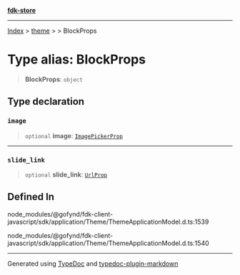 [**fdk-store**](../../../README.md)
***

[Index](../../../API.md) > [theme](../../README.md) > [<internal>](../README.md) > BlockProps

# Type alias: BlockProps

> **BlockProps**: `object`

## Type declaration

### `image`

> `optional` **image**: [`ImagePickerProp`](type-alias.ImagePickerProp.md)

***

### `slide_link`

> `optional` **slide\_link**: [`UrlProp`](type-alias.UrlProp.md)

## Defined In

node\_modules/@gofynd/fdk-client-javascript/sdk/application/Theme/ThemeApplicationModel.d.ts:1539

node\_modules/@gofynd/fdk-client-javascript/sdk/application/Theme/ThemeApplicationModel.d.ts:1540

***
Generated using [TypeDoc](https://typedoc.org/) and [typedoc-plugin-markdown](https://www.npmjs.com/package/typedoc-plugin-markdown)

